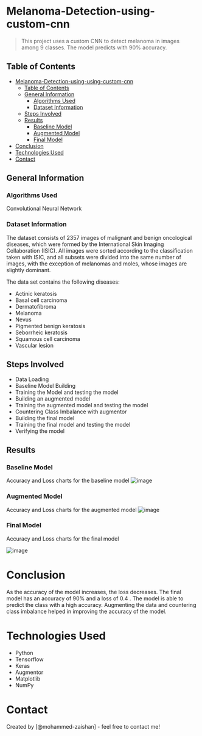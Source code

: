# Melanoma-Detection-using-custom-cnn
>
> This project uses a custom CNN to detect melanoma in images among 9 classes. The model predicts with 90% accuracy.

## Table of Contents

- [Melanoma-Detection-using-using-custom-cnn](#melanoma-detection-assignment-using-custom-cnn)
  - [Table of Contents](#table-of-contents)
  - [General Information](#general-information)
    - [Algorithms Used](#algorithms-used)
    - [Dataset Information](#dataset-information)
  - [Steps Involved](#steps-involved)
  - [Results](#results)
    - [Baseline Model](#baseline-model)
    - [Augmented Model](#augmented-model)
    - [Final Model](#final-model)
- [Conclusion](#conclusion)
- [Technologies Used](#technologies-used)
- [Contact](#contact)

<!-- You can include any other section that is pertinent to your problem -->

## General Information

### Algorithms Used

Convolutional Neural Network

### Dataset Information

The dataset consists of 2357 images of malignant and benign oncological diseases, which were formed by the International Skin Imaging Collaboration (ISIC). All images were sorted according to the classification taken with ISIC, and all subsets were divided into the same number of images, with the exception of melanomas and moles, whose images are slightly dominant.

The data set contains the following diseases:

- Actinic keratosis
- Basal cell carcinoma
- Dermatofibroma
- Melanoma
- Nevus
- Pigmented benign keratosis
- Seborrheic keratosis
- Squamous cell carcinoma
- Vascular lesion

## Steps Involved

- Data Loading
- Baseline Model Building
- Training the Model and testing the model
- Building an augmented model
- Training the augmented model and testing the model
- Countering Class Imbalance with augmentor
- Building the final model
- Training the final model and testing the model
- Verifying the model

## Results

### Baseline Model

Accuracy and Loss charts for the baseline model
![image](https://github.com/user-attachments/assets/847ae9fc-89bc-41f0-b693-994ec568de7c)


### Augmented Model

Accuracy and Loss charts for the augmented model
![image](https://github.com/user-attachments/assets/da5ede88-752f-4b4e-9648-d1172af23f24)


### Final Model

Accuracy and Loss charts for the final model

![image](https://github.com/user-attachments/assets/894d9b4a-f6fe-430b-8c0e-8c15a7f023f0)


# Conclusion

As the accuracy of the model increases, the loss decreases. The final model has an accuracy of 90% and a loss of 0.4 . The model is able to predict the class with a high accuracy.
Augmenting the data and countering class imbalance helped in improving the accuracy of the model.

# Technologies Used

- Python
- Tensorflow
- Keras
- Augmentor
- Matplotlib
- NumPy

# Contact

Created by [@mohammed-zaishan] - feel free to contact me!

